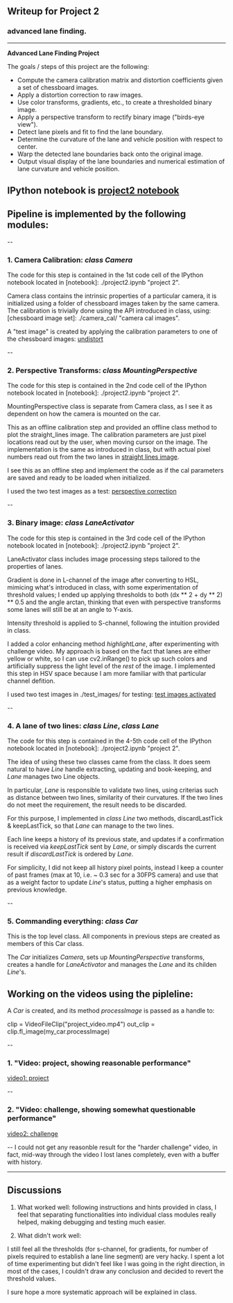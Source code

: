 ## Writeup for Project 2

### advanced lane finding.

---

**Advanced Lane Finding Project**

The goals / steps of this project are the following:

* Compute the camera calibration matrix and distortion coefficients given a set of chessboard images.
* Apply a distortion correction to raw images.
* Use color transforms, gradients, etc., to create a thresholded binary image.
* Apply a perspective transform to rectify binary image ("birds-eye view").
* Detect lane pixels and fit to find the lane boundary.
* Determine the curvature of the lane and vehicle position with respect to center.
* Warp the detected lane boundaries back onto the original image.
* Output visual display of the lane boundaries and numerical estimation of lane curvature and vehicle position.

[//]: # (Image References)

[image1]: ./output_images/01_rawCamera_chessboard_undistorted.png "camera calibration derived from full set, applied to one of the chessboard images"
[image2]: ./output_images/02_mountedCamera_straightlines_undistorted_and_perspective.png "perspective calibration derived from straight road, applied to both images"
[image3]: ./output_images/03_warped_activated_lanepixels.png "activating pixels to get binary mask"
[video1]: ./out_project_video.mp4 "Video: project, showing reasonable performance"
[video2]: ./out_challenge_video.mp4 "Video: challenge, showing somewhat questionable performance"
[video3]: ./out_harder_challenge_video.mp4 "Video: harder challenge, not good at all, placeholder for future improvement"


## IPython notebook is [project2 notebook](./project2.ipynb)

## Pipeline is implemented by the following modules:
--
### 1. Camera Calibration: *class Camera*

The code for this step is contained in the 1st code cell of the IPython notebook located in [notebook]: ./project2.ipynb "project 2". 

Camera class contains the intrinsic properties of a particular camera, it is initialized using a folder of chessboard images taken by the same camera.  The calibration is trivially done using the API introduced in class, using: [chessboard image set]: ./camera_cal/ "camera cal images". 

A "test image" is created by applying the calibration parameters to one of the chessboard images: [undistort](./output_images/01_rawCamera_chessboard_undistorted.png)

--
### 2. Perspective Transforms: *class MountingPerspective*

The code for this step is contained in the 2nd code cell of the IPython notebook located in [notebook]: ./project2.ipynb "project 2". 

MountingPerspective class is separate from Camera class, as I see it as dependent on how the camera is mounted on the car.

This as an offline calibration step and provided an offline class method to plot the straight_lines image.  The calibration parameters are just pixel locations read out by the user, when moving cursor on the image.  The implementation is the same as introduced in class, but with actual pixel numbers read out from the two lanes in [straight lines image](./test_images/straight_lines1.jpg). 

I see this as an offline step and implement the code as if the cal parameters are saved and ready to be loaded when initialized.

I used the two test images as a test: [perspective correction](./output_images/02_mountedCamera_straightlines_undistorted_and_perspective.png)

--
### 3. Binary image: *class LaneActivator*

The code for this step is contained in the 3rd code cell of the IPython notebook located in [notebook]: ./project2.ipynb "project 2". 

LaneActivator class includes image processing steps tailored to the properties of lanes.

Gradient is done in L-channel of the image after converting to HSL, mimicing what's introduced in class, with some experimentation of threshold values;  I ended up applying thresholds to both (dx ** 2 + dy ** 2) ** 0.5 and the angle arctan, thinking that even with perspective transforms some lanes will still be at an angle to Y-axis.

Intensity threshold is applied to S-channel, following the intuition provided in class.

I added a color enhancing method *highlightLane*, after experimenting with challenge video.  My approach is based on the fact that lanes are either yellow or white, so I can use cv2.inRange() to pick up such colors and artificially suppress the light level of the *rest* of the image.  I implemented this step in HSV space because I am more familiar with that particular channel defition.

I used two test images in ./test_images/ for testing: [test images activated](./output_images/03_warped_activated_lanepixels.png)

--
### 4. A lane of two lines: *class Line*, *class Lane*

The code for this step is contained in the 4-5th code cell of the IPython notebook located in [notebook]: ./project2.ipynb "project 2". 

The idea of using these two classes came from the class.  It does seem natural to have *Line* handle extracting, updating and book-keeping, and *Lane* manages two Line objects.

In particular, *Lane* is responsible to validate two lines, using criterias such as distance between two lines, similarity of their curvatures.  If the two lines do not meet the requirement, the result needs to be discarded.

For this purpose, I implemented in *class Line* two methods, discardLastTick & keepLastTick, so that *Lane* can manage to the two lines.

Each line keeps a history of its previous state, and updates if a confirmation is received via *keepLastTick* sent by *Lane*, or simply discards the current result if *discardLastTick* is ordered by *Lane*.

For simplicity, I did not keep all history pixel points, instead I keep a counter of past frames (max at 10, i.e. ~ 0.3 sec for a 30FPS camera) and use that as a weight factor to update *Line*'s status, putting a higher emphasis on previous knowledge.

--
### 5. Commanding everything: *class Car*

This is the top level class.  All components in previous steps are created as members of this Car class.

The *Car* initializes *Camera*, sets up *MountingPerspective* transforms, creates a handle for *LaneActivator* and manages the *Lane* and its childen *Line*'s.


## Working on the videos using the pipleline:

A *Car* is created, and its method *processImage* is passed as a handle to:

clip = VideoFileClip("project_video.mp4")
out_clip = clip.fl_image(my_car.processImage)

--
### 1. "Video: project, showing reasonable performance"
[video1: project](./out_project_video.mp4) 

--
### 2. "Video: challenge, showing somewhat questionable performance"
[video2: challenge](./out_challenge_video.mp4 )

--
I could not get any reasonble result for the "harder challenge" video, in fact, mid-way through the video I lost lanes completely, even with a buffer with history.

---

## Discussions

1. What worked well: following instructions and hints provided in class, I feel that separating functionalities into individual class modules really helped, making debugging and testing much easier.

2. What didn't work well:

I still feel all the thresholds (for s-channel, for gradients, for number of pixels required to establish a lane line segment) are very hacky.  I spent a lot of time experimenting but didn't feel like I was going in the right direction, in most of the cases, I couldn't draw any conclusion and decided to revert the threshold values.

I sure hope a more systematic approach will be explained in class.
